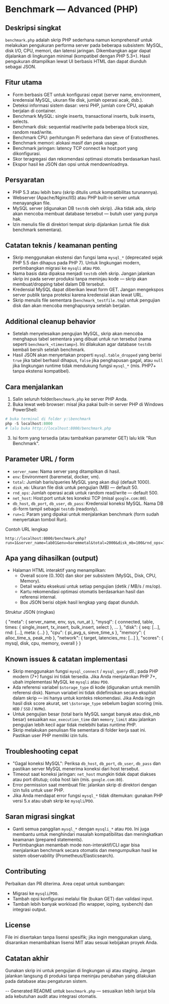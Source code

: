 # Benchmark — Advanced (PHP)

Deskripsi singkat
-----------------

`benchmark.php` adalah skrip PHP sederhana namun komprehensif untuk melakukan pengukuran performa server pada beberapa subsistem: MySQL, disk I/O, CPU, memori, dan latensi jaringan. Dikembangkan agar dapat dijalankan di lingkungan minimal (kompatibel dengan PHP 5.3+). Hasil pengukuran ditampilkan lewat UI berbasis HTML dan dapat diunduh sebagai JSON.

Fitur utama
-----------
- Form berbasis GET untuk konfigurasi cepat (server name, environment, kredensial MySQL, ukuran file disk, jumlah operasi acak, dsb.).
- Deteksi informasi sistem dasar: versi PHP, jumlah core CPU, apakah berjalan di container.
- Benchmark MySQL: single inserts, transactional inserts, bulk inserts, selects.
- Benchmark disk: sequential read/write pada beberapa block size, random read/write.
- Benchmark CPU: perhitungan Pi sederhana dan sieve of Eratosthenes.
- Benchmark memori: alokasi masif dan peak usage.
- Benchmark jaringan: latency TCP connect ke host:port yang dikonfigurasi.
- Skor teragregasi dan rekomendasi optimasi otomatis berdasarkan hasil.
- Ekspor hasil ke JSON dan opsi untuk mendownloadnya.

Persyaratan
-----------
- PHP 5.3 atau lebih baru (skrip ditulis untuk kompatibilitas turunannya).
- Webserver (Apache/Nginx/IIS) atau PHP built-in server untuk menayangkan file.
- MySQL server (digunakan DB `testdb` oleh skrip). Jika tidak ada, skrip akan mencoba membuat database tersebut — butuh user yang punya hak.
- Izin menulis file di direktori tempat skrip dijalankan (untuk file disk benchmark sementara).

Catatan teknis / keamanan penting
--------------------------------
- Skrip menggunakan ekstensi dan fungsi lama `mysql_*` (deprecated sejak PHP 5.5 dan dihapus pada PHP 7). Untuk lingkungan modern, pertimbangkan migrasi ke `mysqli` atau `PDO`.
- Nama basis data dipaksa menjadi `testdb` oleh skrip. Jangan jalankan skrip ini pada server produksi tanpa meninjau kode — skrip akan membuat/dropping tabel dalam DB tersebut.
- Kredensial MySQL dapat diberikan lewat form GET. Jangan mengekspos server publik tanpa proteksi karena kredensial akan lewat URL.
- Skrip menulis file sementara (`benchmark_testfile.tmp`) untuk pengujian disk dan akan mencoba menghapusnya setelah berjalan.

Additional cleanup behavior
--------------------------
- Setelah menyelesaikan pengujian MySQL, skrip akan mencoba menghapus tabel sementara yang dibuat untuk run tersebut (nama seperti `benchmark_<timestamp>`). Ini dilakukan agar database `testdb` kembali bersih setelah benchmark.
- Hasil JSON akan menyertakan properti `mysql.table_dropped` yang berisi `true` jika tabel berhasil dihapus, `false` jika penghapusan gagal, atau `null` jika lingkungan runtime tidak mendukung fungsi `mysql_*` (mis. PHP7+ tanpa ekstensi kompatibel).

Cara menjalankan
---------------
1) Salin seluruh folder/`benchmark.php` ke server PHP Anda.
2) Buka lewat web browser: misal jika pakai built-in server PHP di Windows PowerShell:

```powershell
# buka terminal di folder y:\benchmark
php -S localhost:8000
# lalu buka http://localhost:8000/benchmark.php
```

3) Isi form yang tersedia (atau tambahkan parameter GET) lalu klik "Run Benchmark".

Parameter URL / form
--------------------
- `server_name`: Nama server yang ditampilkan di hasil.
- `env`: Environment (baremetal, docker, vm).
- `total`: Jumlah baris/queries MySQL yang akan diuji (default 1000).
- `disk_mb`: Ukuran file disk untuk pengujian (MB) — default 50.
- `rnd_ops`: Jumlah operasi acak untuk random read/write — default 500.
- `net_host`: Host:port untuk tes koneksi TCP (misal `google.com:80`).
- `db_host`, `db_port`, `db_user`, `db_pass`: Kredensial koneksi MySQL. Nama DB di-form tampil sebagai `testdb` (readonly).
- `run=1`: Param yang dipakai untuk menjalankan benchmark (form sudah menyertakan tombol Run).

Contoh URL lengkap

```
http://localhost:8000/benchmark.php?run=1&server_name=lab01&env=baremmetal&total=2000&disk_mb=100&rnd_ops=1000&net_host=google.com:80&db_host=127.0.0.1&db_port=3306&db_user=root&db_pass=secret
```

Apa yang dihasilkan (output)
----------------------------
- Halaman HTML interaktif yang menampilkan:
  - Overall score (0..100) dan skor per subsistem (MySQL, Disk, CPU, Memory).
  - Detail waktu eksekusi untuk setiap pengujian (detik / MB/s / ms/op).
  - Kartu rekomendasi optimasi otomatis berdasarkan hasil dan referensi internal.
  - Box JSON berisi objek hasil lengkap yang dapat diunduh.

Struktur JSON (ringkas)

{
  "meta": { server_name, env, sys, run_at },
  "mysql": { connected, table, times: { single_insert, tx_insert, bulk_insert, select }, ... },
  "disk": { seq: [...], rnd: [...], meta: {...} },
  "cpu": { pi_avg_s, sieve_time_s },
  "memory": { alloc_time_s, peak_mb },
  "network": { target, latencies_ms: [...] },
  "scores": { mysql, disk, cpu, memory, overall }
}

Known issues & catatan implementasi
----------------------------------
- Skrip menggunakan fungsi `mysql_connect` / `mysql_query` dll.; pada PHP modern (7+) fungsi ini tidak tersedia. Jika Anda menjalankan PHP 7+, ubah implementasi MySQL ke `mysqli` atau `PDO`.
- Ada referensi variabel `$storage_type` di kode (digunakan untuk memilih referensi disk). Namun variabel ini tidak didefinisikan secara eksplisit dalam skrip — ini hanya untuk konteks rekomendasi. Jika Anda ingin hasil disk score akurat, set `\$storage_type` sebelum bagian scoring (mis. `HDD` / `SSD` / `NVMe`).
- Untuk pengujian besar (total baris MySQL sangat banyak atau disk_mb besar) sesuaikan `max_execution_time` dan `memory_limit` atau jalankan pengujian lebih kecil agar tidak melebihi batas runtime PHP.
- Skrip melakukan penulisan file sementara di folder kerja saat ini. Pastikan user PHP memiliki izin tulis.

Troubleshooting cepat
---------------------
- "Gagal koneksi MySQL": Periksa `db_host`, `db_port`, `db_user`, `db_pass` dan pastikan server MySQL menerima koneksi dari host tersebut.
- Timeout saat koneksi jaringan: `net_host` mungkin tidak dapat diakses atau port ditutup; coba host lain (mis. `google.com:80`).
- Error permission saat membuat file: jalankan skrip di direktori dengan izin tulis untuk user PHP.
- Jika Anda mendapat error fungsi `mysql_*` tidak ditemukan: gunakan PHP versi 5.x atau ubah skrip ke `mysqli`/`PDO`.

Saran migrasi singkat
---------------------
- Ganti semua panggilan `mysql_*` dengan `mysqli_*` atau `PDO`. Ini juga membantu untuk menghindari masalah kompatibilitas dan meningkatkan keamanan (prepared statements).
- Pertimbangkan menambah mode non-interaktif/CLI agar bisa menjalankan benchmark secara otomatis dan mengumpulkan hasil ke sistem observability (Prometheus/Elasticsearch).

Contributing
------------
Perbaikan dan PR diterima. Area cepat untuk sumbangan:
- Migrasi ke `mysqli`/`PDO`.
- Tambah opsi konfigurasi melalui file (bukan GET) dan validasi input.
- Tambah lebih banyak workload (fio wrapper, ioping, sysbench) dan integrasi output.

License
-------
File ini disertakan tanpa lisensi spesifik; jika ingin menggunakan ulang, disarankan menambahkan lisensi MIT atau sesuai kebijakan proyek Anda.

Catatan akhir
------------
Gunakan skrip ini untuk pengujian di lingkungan uji atau staging. Jangan jalankan langsung di produksi tanpa meninjau perubahan yang dilakukan pada database atau pengaturan sistem.

--
Generated README untuk `benchmark.php` — sesuaikan lebih lanjut bila ada kebutuhan audit atau integrasi otomatis.
